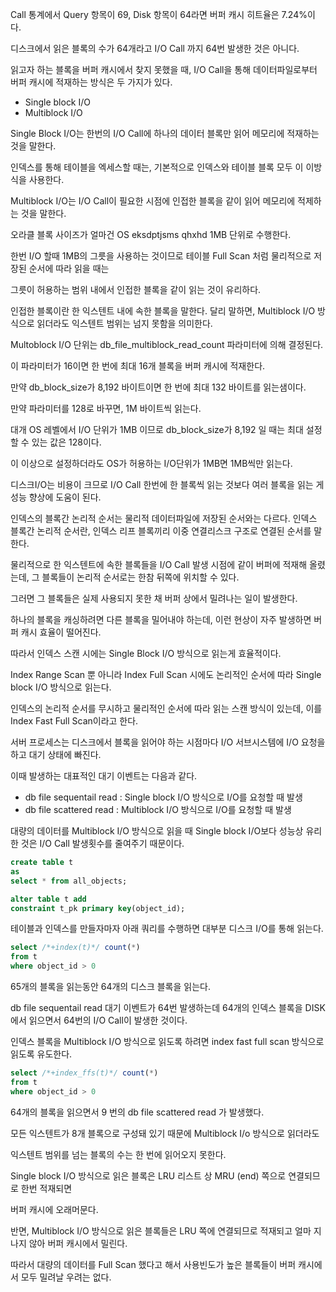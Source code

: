 Call 통계에서 Query 항목이 69, Disk 항목이 64라면 버퍼 캐시 히트율은 7.24%이다.

디스크에서 읽은 블록의 수가 64개라고 I/O Call 까지 64번 발생한 것은 아니다.

읽고자 하는 블록을 버퍼 캐시에서 찾지 못했을 때, I/O Call을 통해 데이터파일로부터 버퍼 캐시에 적재하는 방식은 두 가지가 있다.

- Single block I/O
- Multiblock I/O

Single Block I/O는 한번의 I/O Call에 하나의 데이터 블록만 읽어 메모리에 적재하는 것을 말한다.

인덱스를 통해 테이블을 엑세스할 때는, 기본적으로 인덱스와 테이블 블록 모두 이 이방식을 사용한다.

Multiblock I/O는 I/O Call이 필요한 시점에 인접한 블록을 같이 읽어 메모리에 적제하는 것을 말한다.

오라클 블록 사이즈가 얼마건 OS eksdptjsms qhxhd 1MB 단위로 수행한다.

한번 I/O 할때 1MB의 그릇을 사용하는 것이므로 테이블 Full Scan 처럼 물리적으로 저장된 순서에 따라 읽을 때는

그릇이 허용하는 범위 내에서 인접한 블록을 같이 읽는 것이 유리하다.

인접한 블록이란 한 익스텐트 내에 속한 블록을 말한다. 달리 말하면, Multiblock I/O 방식으로 읽더라도 익스텐트 범위는 넘지 못함을 의미한다.

Multoblock I/O 단위는 db_file_multiblock_read_count 파라미터에 의해 결정된다.

이 파라미터가 16이면 한 번에 최대 16개 블록을 버퍼 캐시에 적재한다.

만약 db_block_size가 8,192 바이트이면 한 번에 최대 132 바이트를 읽는샘이다.

만약 파라미터를 128로 바꾸면, 1M 바이트씩 읽는다.

대개 OS 레벨에서 I/O 단위가 1MB 이므로 db_block_size가 8,192 일 때는 최대 설정할 수 있는 값은 128이다.

이 이상으로 설정하더라도 OS가 허용하는 I/O단위가 1MB면 1MB씩만 읽는다.

디스크I/O는 비용이 크므로 I/O Call 한번에 한 블록씩 읽는 것보다 여러 블록을 읽는 게 성능 향상에 도움이 된다.

인덱스의 블록간 논리적 순서는 물리적 데이터파일에 저장된 순서와는 다르다. 인덱스 블록간 논리적 순서란, 인덱스 리프 블록끼리 이중 연결리스크 구조로 연결된 순서를 말한다.

물리적으로 한 익스텐트에 속한 블록들을 I/O Call 발생 시점에 같이 버퍼에 적재해 올렸는데, 그 블록들이 논리적 순서로는 한참 뒤쪽에 위치할 수 있다.

그러면 그 블록들은 실제 사용되지 못한 채 버퍼 상에서 밀려나는 일이 발생한다.

하나의 블록을 캐싱하려면 다른 블록을 밀어내야 하는데, 이런 현상이 자주 발생하면 버퍼 캐시 효율이 떨어진다.

따라서 인덱스 스캔 시에는 Single Block I/O 방식으로 읽는게 효율적이다.

Index Range Scan 뿐 아니라 Index Full Scan 시에도 논리적인 순서에 따라 Single block I/O 방식으로 읽는다.

인덱스의 논리적 순서를 무시하고 물리적인 순서에 따라 읽는 스캔 방식이 있는데, 이를 Index Fast Full Scan이라고 한다.

서버 프로세스는 디스크에서 블록을 읽어야 하는 시점마다 I/O 서브시스템에 I/O 요청을 하고 대기 상태에 빠진다.

이때 발생하는 대표적인 대기 이벤트는 다음과 같다.

- db file sequentail read : Single block I/O 방식으로 I/O를 요청할 때 발생
- db file scattered read : Multiblock I/O 방식으로 I/O를 요청할 때 발생

대량의 데이터를 Multiblock I/O 방식으로 읽을 때 Single block I/O보다 성능상 유리한 것은 I/O Call 발생횟수를 줄여주기 때문이다.

```sql
create table t
as
select * from all_objects;

alter table t add
constraint t_pk primary key(object_id);
```

테이블과 인덱스를 만들자마자 아래 쿼리를 수행하면 대부분 디스크 I/O를 통해 읽는다.

```sql
select /*+index(t)*/ count(*)
from t
where object_id > 0
```

65개의 블록을 읽는동안 64개의 디스크 블록을 읽는다.

db file sequentail read 대기 이벤트가 64번 발생하는데 64개의 인덱스 블록을 DISK에서 읽으면서 64번의 I/O Call이 발생한 것이다.

인덱스 블록을 Multiblock I/O 방식으로 읽도록 하려면 index fast full scan 방식으로 읽도록 유도한다.

```sql
select /*+index_ffs(t)*/ count(*)
from t
where object_id > 0
```

64개의 블록을 읽으면서 9 번의 db file scattered read 가 발생했다.

모든 익스텐트가 8개 블록으로 구성돼 있기 때문에 Multiblock I/o 방식으로 읽더라도

익스텐트 범위를 넘는 블록의 수는 한 번에 읽어오지 못한다.

Single block I/O 방식으로 읽은 블록은 LRU 리스트 상 MRU (end) 쪽으로 연결되므로 한번 적재되면

버퍼 캐시에 오래머문다.

반면, Multiblock I/O 방식으로 읽은 블록들은 LRU 쪽에 연결되므로 적재되고 얼마 지나지 않아 버퍼 캐시에서 밀린다.

따라서 대량의 데이터를 Full Scan 했다고 해서 사용빈도가 높은 블록들이 버퍼 캐시에서 모두 밀려날 우려는 없다.
